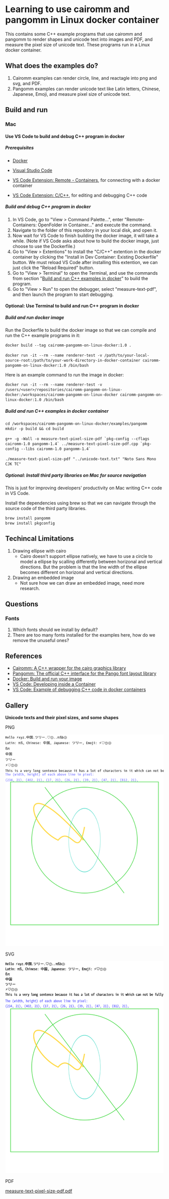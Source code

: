 # Learning to use cairomm and pangomm in Linux docker container

This contains some C++ example programs that use cairomm and pangomm to render shapes and unicode text into images and PDF, and measure the pixel size of unicode text. These programs run in a Linux docker container.

## What does the examples do?

1. Cairomm examples can render circle, line, and reactagle into png and svg, and PDF.
2. Pangomm examples can render unicode text like Latin letters, Chinese, Japanese, Emoji, and measure pixel size of unicode text.

## Build and run

### Mac

#### Use VS Code to build and debug C++ program in docker

##### Prerequisites

- [Docker](https://docs.docker.com/get-docker/)
- [Visual Studio Code](https://code.visualstudio.com/)

- [VS Code Extension: Remote - Containers](https://marketplace.visualstudio.com/items?itemName=ms-vscode-remote.remote-containers), for connecting with a docker container
- [VS Code Extension: C/C++](https://marketplace.visualstudio.com/items?itemName=ms-vscode.cpptools), for editing and debugging C++ code

##### Build and debug C++ program in docker

1. In VS Code, go to "View > Command Palette...", enter "Remote-Containers: OpenFolder in Container..." and execute the command.
2. Navigate to the folder of this repository in your local disk, and open it.
3. Now wait for VS Code to finish building the docker image, it will take a while. (Note if VS Code asks about how to build the docker image, just choose to use the Dockerfile.)
4. Go to "View > Extentions" to install the "C/C++" extention in the docker container by clicking the "Install in Dev Container: Existing Dockerfile" button. We must reload VS Code after installing this extention, we can just click the "Reload Required" button.
5. Go to "View > Terminal" to open the Terminal, and use the commands from section "[Build and run C++ examples in docker](https://github.com/zhanglin-wu/image-lib-on-docker-poc#build-and-run-c-examples-in-docker)" to build the program.
6. Go to "View > Run" to open the debugger, select "measure-text-pdf", and then launch the program to start debugging.

#### Optional: Use Terminal to build and run C++ program in docker

##### Build and run docker image

Run the Dockerfile to build the docker image so that we can compile and run the C++ example programs in it:

```
docker build --tag cairomm-pangomm-on-linux-docker:1.0 .

docker run -it --rm --name renderer-test -v /path/to/your-local-source-root:/path/to/your-work-directory-in-docker-container cairomm-pangomm-on-linux-docker:1.0 /bin/bash
```

Here is an example command to run the image in docker:

```
docker run -it --rm --name renderer-test -v /users/<user>/repositories/cairomm-pangomm-on-linux-docker:/workspaces/cairomm-pangomm-on-linux-docker cairomm-pangomm-on-linux-docker:1.0 /bin/bash
```

##### Build and run C++ examples in docker container

```
cd /workspaces/cairomm-pangomm-on-linux-docker/examples/pangomm
mkdir -p build && cd build

g++ -g -Wall -o measure-text-pixel-size-pdf `pkg-config --cflags cairomm-1.0 pangomm-1.4` ../measure-text-pixel-size-pdf.cpp `pkg-config --libs cairomm-1.0 pangomm-1.4`

./measure-text-pixel-size-pdf "../unicode-text.txt" "Noto Sans Mono CJK TC"
```

##### Optional: Install third party libraries on Mac for source navigation

This is just for improving developers' productivity on Mac writing C++ code in VS Code.

Install the dependencies using brew so that we can navigate through the source code of the third party libraries.

```
brew install pangomm
brew install pkgconfig
```

## Techincal Limitations

1. Drawing ellipse with cairo
   - Cairo doesn't support ellipse natively, we have to use a circle to model a ellipse by scalling differently between horizonal and vertical directions. But the problem is that the line width of the ellipse becomes different on horizonal and vertical directions.
2. Drawing an embedded image
   - Not sure how we can draw an embedded image, need more research.


## Questions

### Fonts

1. Which fonts should we install by default?
2. There are too many fonts installed for the examples here, how do we remove the unuseful ones?

## References

- [Cairomm: A C++ wrapper for the cairo graphics library](https://www.cairographics.org/documentation/cairomm/reference/index.html)
- [Pangomm: The official C++ interface for the Pango font layout library](https://developer.gnome.org/pangomm/2.42/)
- [Docker: Build and run your image](https://docs.docker.com/get-started/part2/)
- [VS Code: Developing inside a Container](https://code.visualstudio.com/docs/remote/containers)
- [VS Code: Example of debugging C++ code in docker containers](https://github.com/microsoft/vscode-remote-try-cpp)

## Gallery

**Unicode texts and their pixel sizes, and some shapes**

PNG

![measure-text-pixel-size-png](README-resources/measure-text-pixel-size-png.png)

SVG

![measure-text-pixel-size-svg](README-resources/measure-text-pixel-size-svg.svg)

PDF

[measure-text-pixel-size-pdf.pdf](README-resources/measure-text-pixel-size-pdf.pdf) 
